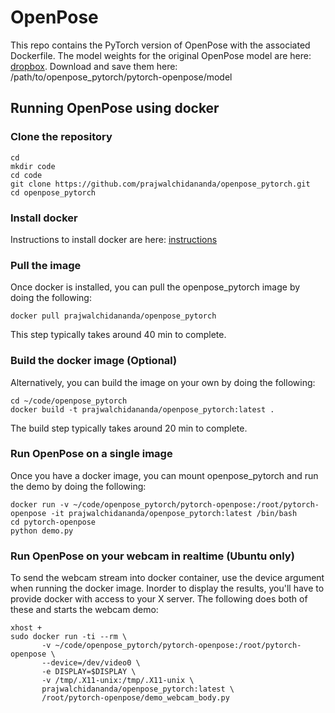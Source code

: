 # OpenPose
This repo contains the PyTorch version of OpenPose with the associated Dockerfile. The model weights for the original OpenPose model are here: [dropbox](https://www.dropbox.com/sh/7xbup2qsn7vvjxo/AABWFksdlgOMXR_r5v3RwKRYa?dl=0). Download and save them here:  /path/to/openpose_pytorch/pytorch-openpose/model

## Running OpenPose using docker

### Clone the repository
```
cd
mkdir code
cd code
git clone https://github.com/prajwalchidananda/openpose_pytorch.git
cd openpose_pytorch
```

### Install docker
Instructions to install docker are here:
[instructions](https://docs.docker.com/install/linux/docker-ce/ubuntu/)

### Pull the image
Once docker is installed, you can pull the openpose_pytorch image by doing the following:
```
docker pull prajwalchidananda/openpose_pytorch
```
This step typically takes around 40 min to complete.

### Build the docker image (Optional)
Alternatively, you can build the image on your own by doing the following:
```
cd ~/code/openpose_pytorch
docker build -t prajwalchidananda/openpose_pytorch:latest .
```
The build step typically takes around 20 min to complete.

### Run OpenPose on a single image
Once you have a docker image, you can mount openpose_pytorch and run the demo by doing the following:
```
docker run -v ~/code/openpose_pytorch/pytorch-openpose:/root/pytorch-openpose -it prajwalchidananda/openpose_pytorch:latest /bin/bash
cd pytorch-openpose
python demo.py
```

### Run OpenPose on your webcam in realtime (Ubuntu only)
To send the webcam stream into docker container, use the device argument when running the docker image. Inorder to display the results, you'll have to provide docker with access to your X server. The following does both of these and starts the webcam demo:
```
xhost +
sudo docker run -ti --rm \
       -v ~/code/openpose_pytorch/pytorch-openpose:/root/pytorch-openpose \
       --device=/dev/video0 \
       -e DISPLAY=$DISPLAY \
       -v /tmp/.X11-unix:/tmp/.X11-unix \
       prajwalchidananda/openpose_pytorch:latest \
       /root/pytorch-openpose/demo_webcam_body.py
```
